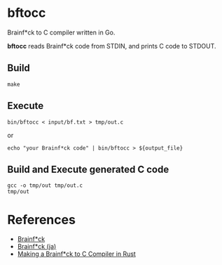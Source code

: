 # bftocc
Brainf*ck to C compiler written in Go.

**bftocc** reads Brainf*ck code from STDIN, and prints C code to STDOUT.

## Build
```
make
```

## Execute
```
bin/bftocc < input/bf.txt > tmp/out.c
```

or

```
echo "your Brainf*ck code" | bin/bftocc > ${output_file}
```

## Build and Execute generated C code
```
gcc -o tmp/out tmp/out.c
tmp/out
```

# References
- [Brainf*ck](https://en.wikipedia.org/wiki/Brainfuck)
- [Brainf*ck (ja)](https://ja.wikipedia.org/wiki/Brainfuck)
- [Making a Brainf*ck to C Compiler in Rust](https://medium.com/@CanHasCommunism/making-a-brainf-ck-to-c-compiler-in-rust-10f0c01a282d)
